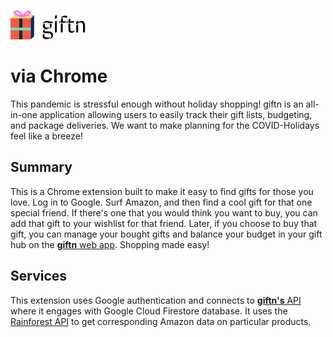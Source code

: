 ![giftn Logo](/images/Frame24.png)

# via Chrome

This pandemic is stressful enough without holiday shopping! giftn is an all-in-one application allowing users to easily track their gift lists, budgeting, and package deliveries. We want to make planning for the COVID-Holidays feel like a breeze!

## Summary
This is a Chrome extension built to make it easy to find gifts for those you love. Log in to Google. Surf Amazon, and then find a cool gift for that one special friend. If there's one that you would think you want to buy, you can add that gift to your wishlist for that friend. Later, if you choose to buy that gift, you can manage your bought gifts and balance your budget in your gift hub on the [**giftn** web app](https://github.com/jordantsanz/giftn-webapp). Shopping made easy!

## Services
This extension uses Google authentication and connects to [**giftn's** API](https://github.com/catherinedparnell/giftn-api) where it engages with Google Cloud Firestore database. It uses the [Rainforest API](https://rainforestapi.com/docs/product-data-api/overview) to get corresponding Amazon data on particular products.
